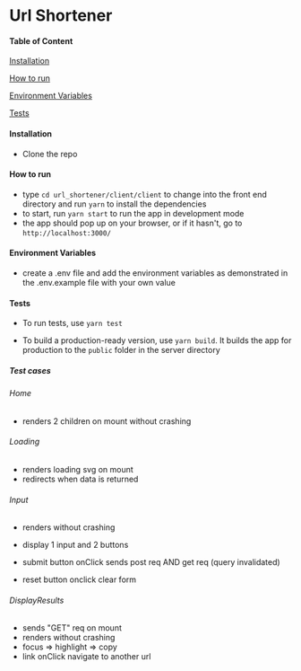 # Url Shortener

#### Table of Content

[Installation](#installation)

[How to run](#how-to-run)

[Environment Variables](#environment-variables)

[Tests](#tests)


#### Installation

- Clone the repo

#### How to run

- type `cd url_shortener/client/client` to change into the front end directory and run `yarn` to install the dependencies
- to start, run `yarn start` to run the app in development mode
- the app should pop up on your browser, or if it hasn't, go to `http://localhost:3000/`

#### Environment Variables

- create a .env file and add the environment variables as demonstrated in the .env.example file with your own value

#### Tests

- To run tests, use `yarn test`

- To build a production-ready version, use `yarn build`. It builds the app for production to the `public` folder in the server directory

##### Test cases

###### Home

- renders 2 children on mount without crashing

###### Loading

- renders loading svg on mount
- redirects when data is returned

###### Input

- renders without crashing
- display 1 input and 2 buttons
- submit button onClick sends post req AND get req (query invalidated)

- reset button onclick clear form

###### DisplayResults

- sends "GET" req on mount
- renders without crashing
- focus => highlight => copy
- link onClick navigate to another url
